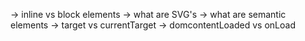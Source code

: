 -> inline vs block elements
-> what are SVG's
-> what are semantic elements
-> target vs currentTarget
-> domcontentLoaded vs onLoad
